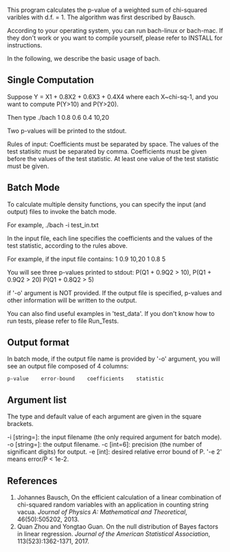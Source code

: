 This program calculates the p-value of a weighted sum of chi-squared varibles with d.f. = 1.
The algorithm was first described by Bausch. 

According to your operating system, you can run bach-linux or bach-mac. 
If they don't work or you want to compile yourself, please refer to INSTALL for instructions.

In the following, we describe the basic usage of bach. 

##  Single Computation   
Suppose Y = X1 + 0.8X2 + 0.6X3 + 0.4X4 where each X~chi-sq-1, 
and you want to compute P(Y>10) and P(Y>20).

Then type
       ./bach 1 0.8 0.6 0.4 10,20

Two p-values will be printed to the stdout.

Rules of input:
	Coefficients must be separated by space. 
	The values of the test statisitc must be separated by comma. 
	Coefficients must be given before the values of the test statistic.
	At least one value of the test statistic must be given.

##   Batch Mode   
To calculate multiple density functions, you can specify the input (and output) files to invoke the batch mode. 

For example,
	./bach -i test_in.txt 

In the input file, each line specifies the coefficients and the values of the test statistic, according to the rules above.

For example, if the input file contains:
	1 0.9 10,20
	1 0.8 5

You will see three p-values printed to stdout:
	P(Q1 + 0.9Q2 > 10), P(Q1 + 0.9Q2 > 20)
	P(Q1 + 0.8Q2 > 5)

if '-o' argument is NOT provided. 
If the output file is specified, p-values and other information will be written to the output.
	
You can also find useful examples in 'test_data'. If you don't know how to run tests, please refer to file Run_Tests.

## Output format  
In batch mode, if the output file name is provided by '-o' argument, you will see an output file composed of 4 columns:

	p-value    error-bound    coefficients    statistic


## Argument list 
The type and default value of each argument are given in the square brackets.  

-i [string=]: the input filename (the only required argument for batch mode).
-o [string=]: the output filename.
-c [int=6]: precision (the number of significant digits) for output.
-e [int]: desired relative error bound of P. '-e 2' means error/P < 1e-2.

## References 
1. Johannes Bausch, On the efficient calculation of a linear combination of chi-squared random variables with an application in counting string vacua. _Journal of Physics A: Mathematical and Theoretical_, 46(50):505202, 2013. 
2. Quan Zhou and Yongtao Guan. On the null distribution of Bayes factors in linear regression. _Journal of the American Statistical Association_, 113(523):1362-1371, 2017.
